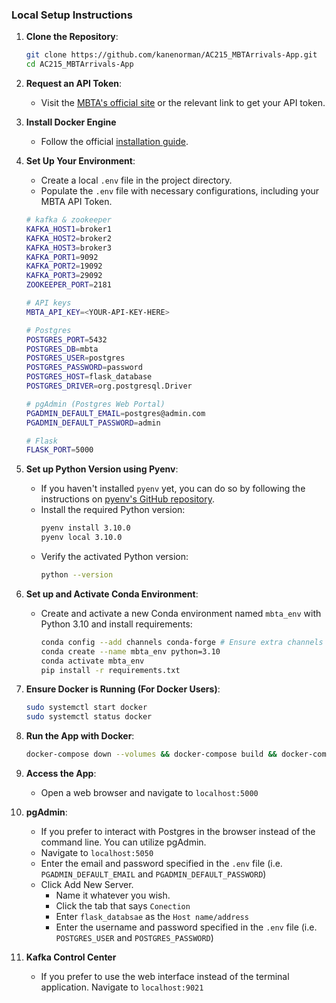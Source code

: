### Local Setup Instructions

1. **Clone the Repository**:

   ```bash
   git clone https://github.com/kanenorman/AC215_MBTArrivals-App.git
   cd AC215_MBTArrivals-App
   ```

1. **Request an API Token**:

   - Visit the [MBTA's official site](https://www.mbta.com/developers/v3-api) or the relevant link to get your API token.

1. **Install Docker Engine**

   - Follow the official [installation guide](https://docs.docker.com/engine/install).

1. **Set Up Your Environment**:

   - Create a local `.env` file in the project directory.
   - Populate the `.env` file with necessary configurations, including your MBTA API Token.

   ```bash
   # kafka & zookeeper
   KAFKA_HOST1=broker1
   KAFKA_HOST2=broker2
   KAFKA_HOST3=broker3
   KAFKA_PORT1=9092
   KAFKA_PORT2=19092
   KAFKA_PORT3=29092
   ZOOKEEPER_PORT=2181

   # API keys
   MBTA_API_KEY=<YOUR-API-KEY-HERE>

   # Postgres
   POSTGRES_PORT=5432
   POSTGRES_DB=mbta
   POSTGRES_USER=postgres
   POSTGRES_PASSWORD=password
   POSTGRES_HOST=flask_database
   POSTGRES_DRIVER=org.postgresql.Driver

   # pgAdmin (Postgres Web Portal)
   PGADMIN_DEFAULT_EMAIL=postgres@admin.com
   PGADMIN_DEFAULT_PASSWORD=admin

   # Flask
   FLASK_PORT=5000
   ```

1. **Set up Python Version using Pyenv**:

   - If you haven't installed `pyenv` yet, you can do so by following the instructions on [pyenv's GitHub repository](https://github.com/pyenv/pyenv#installation).
   - Install the required Python version:
     ```bash
     pyenv install 3.10.0
     pyenv local 3.10.0
     ```
   - Verify the activated Python version:
     ```bash
     python --version
     ```

1. **Set up and Activate Conda Environment**:

   - Create and activate a new Conda environment named `mbta_env` with Python 3.10 and install requirements:
     ```bash
     conda config --add channels conda-forge # Ensure extra channels added
     conda create --name mbta_env python=3.10
     conda activate mbta_env
     pip install -r requirements.txt
     ```

1. **Ensure Docker is Running (For Docker Users)**:

   ```bash
   sudo systemctl start docker
   sudo systemctl status docker
   ```

1. **Run the App with Docker**:

   ```bash
   docker-compose down --volumes && docker-compose build && docker-compose up -d
   ```

1. **Access the App**:

   - Open a web browser and navigate to `localhost:5000`

1. **pgAdmin**:

   - If you prefer to interact with Postgres in the browser instead of the command line. You can utilize pgAdmin.
   - Navigate to `localhost:5050`
   - Enter the email and password specified in the `.env` file (i.e. `PGADMIN_DEFAULT_EMAIL` and `PGADMIN_DEFAULT_PASSWORD`)
   - Click Add New Server.
     - Name it whatever you wish.
     - Click the tab that says `Conection`
     - Enter `flask_databsae` as the `Host name/address`
     - Enter the username and password specified in the `.env` file (i.e. `POSTGRES_USER` and `POSTGRES_PASSWORD`)

1. **Kafka Control Center**
   - If you prefer to use the web interface instead of the terminal application. Navigate to `localhost:9021`
